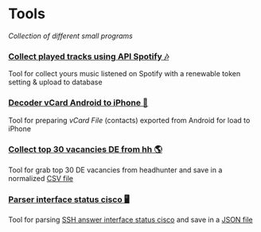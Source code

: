 # Tools
*Collection of different small programs*


### [Collect played tracks using API Spotify 🎶](https://github.com/ReIZzz/tools/tree/main/Spotify%20music)
Tool for collect yours music listened on Spotify with a renewable token setting & upload to database

### [Decoder vCard Android to iPhone 📲](https://github.com/ReIZzz/tools/blob/main/Decoder%20vCard%20Android%20to%20iPhone.py)
Tool for preparing *vCard File* (contacts) exported from Android for load to iPhone

### [Collect top 30 vacancies DE from hh 🌎](https://github.com/ReIZzz/tools/blob/main/Top%2030%20vacancies%20DE%20from%20HH/top_30_vacancies_data_engineer_hh.py)
Tool for grab top 30 DE vacancies from headhunter and save in a normalized [CSV file](https://github.com/ReIZzz/tools/blob/main/Top%2030%20vacancies%20DE%20from%20HH/vacancies_data_engineer.csv)

### [Parser interface status cisco 🖥](https://github.com/ReIZzz/tools/blob/main/Parser_interface_modem/parser_interface.py)
Tool for parsing [SSH answer interface status cisco](https://github.com/ReIZzz/tools/blob/main/Parser_interface_modem/raw_interface_data.txt) and save in a [JSON file](https://github.com/ReIZzz/tools/blob/main/Parser_interface_modem/json_interfase_data.json)
